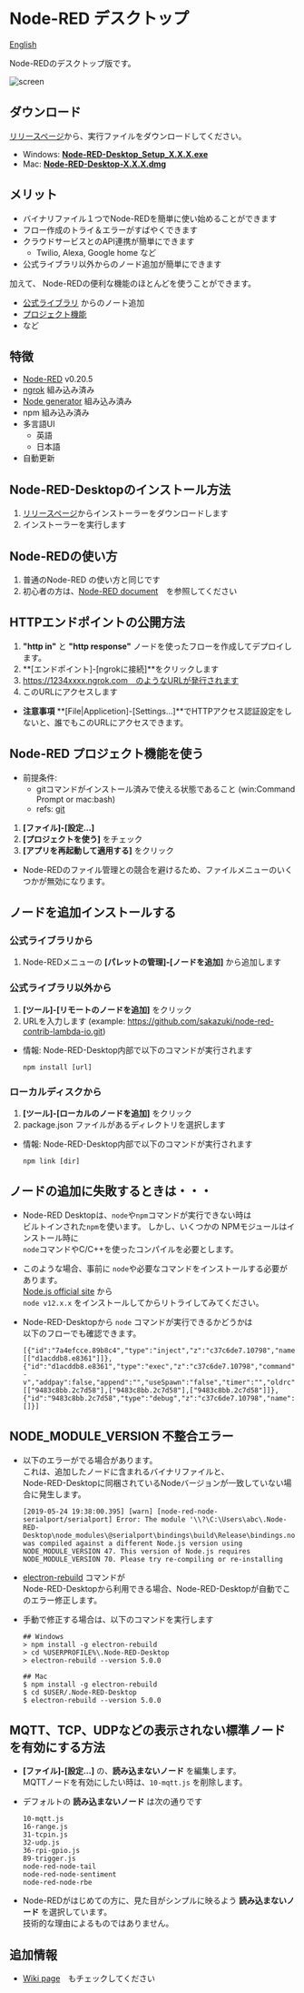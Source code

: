 # Node-RED デスクトップ

[English](../)

Node-REDのデスクトップ版です。

![screen](https://raw.githubusercontent.com/sakazuki/node-red-desktop/doc/screenshot.png)

## ダウンロード


[リリースページ](https://github.com/sakazuki/node-red-desktop/releases)から、実行ファイルをダウンロードしてください。

- Windows: [**Node-RED-Desktop_Setup_X.X.X.exe**](https://github.com/sakazuki/node-red-desktop/releases)
- Mac: [**Node-RED-Desktop-X.X.X.dmg**](https://github.com/sakazuki/node-red-desktop/releases)

## メリット

- バイナリファイル１つでNode-REDを簡単に使い始めることができます
- フロー作成のトライ＆エラーがすばやくできます
- クラウドサービスとのAPI連携が簡単にできます
  - Twilio, Alexa, Google home など
- 公式ライブラリ以外からのノード追加が簡単にできます

加えて、
Node-REDの便利な機能のほとんどを使うことができます。

  - [公式ライブラリ](https://flows.nodered.org/) からのノート追加
  - [プロジェクト機能](https://nodered.org/docs/user-guide/projects/)
  - など

## 特徴

- [Node-RED](https://nodered.org/) v0.20.5
- [ngrok](https://ngrok.com/) 組み込み済み
- [Node generator](https://www.npmjs.com/package/node-red-nodegen)  組み込み済み
- npm 組み込み済み
- 多言語UI
  - 英語
  - 日本語
- 自動更新

## Node-RED-Desktopのインストール方法

1. [リリースページ](https://github.com/sakazuki/node-red-desktop/releases)からインストーラーをダウンロードします
1. インストーラーを実行します

## Node-REDの使い方

1. 普通のNode-RED の使い方と同じです
1. 初心者の方は、[Node-RED document](https://nodered.org/docs/)　を参照してください

## HTTPエンドポイントの公開方法

1. **"http in"** と **"http response"** ノードを使ったフローを作成してデプロイします。
1. **[エンドポイント]-[ngrokに接続]**をクリックします
1. https://1234xxxx.ngrok.com　のようなURLが発行されます
1. このURLにアクセスします
- **注意事項** **[File|Applicetion]-[Settings...]**でHTTPアクセス認証設定をしないと、誰でもこのURLにアクセスできます。

## Node-RED プロジェクト機能を使う

- 前提条件:
  - gitコマンドがインストール済みで使える状態であること (win:Command Prompt or mac:bash)
  - refs: [git](https://git-scm.com/downloads)

1. **[ファイル]-[設定...]** 
1. **[プロジェクトを使う]** をチェック
1. **[アプリを再起動して適用する]** をクリック

- Node-REDのファイル管理との競合を避けるため、ファイルメニューのいくつかが無効になります。

## ノードを追加インストールする

### 公式ライブラリから
1. Node-REDメニューの **[パレットの管理]-[ノードを追加]** から追加します

### 公式ライブラリ以外から
1. **[ツール]-[リモートのノードを追加]** をクリック
1. URLを入力します (example: https://github.com/sakazuki/node-red-contrib-lambda-io.git)

- 情報: Node-RED-Desktop内部で以下のコマンドが実行されます

    ```
    npm install [url]
    ```

### ローカルディスクから
1. **[ツール]-[ローカルのノードを追加]** をクリック
1. package.json ファイルがあるディレクトリを選択します

- 情報: Node-RED-Desktop内部で以下のコマンドが実行されます

    ```
    npm link [dir]
    ```

## ノードの追加に失敗するときは・・・

- Node-RED Desktopは、`node`や`npm`コマンドが実行できない時は  
  ビルトインされた`npm`を使います。 
  しかし、いくつかの NPMモジュールはインストール時に  
  `node`コマンドやC/C++を使ったコンパイルを必要とします。

- このような場合、事前に `node`や必要なコマンドをインストールする必要があります。  
  [Node.js official site](https://nodejs.org/) から  
  `node v12.x.x` をインストールしてからリトライしてみてください。

- Node-RED-Desktopから `node` コマンドが実行できるかどうかは  
  以下のフローでも確認できます。

  ```
  [{"id":"7a4efcce.89b8c4","type":"inject","z":"c37c6de7.10798","name":"","topic":"","payload":"","payloadType":"date","repeat":"","crontab":"","once":false,"onceDelay":0.1,"x":140,"y":60,"wires":[["d1acddb8.e8361"]]},{"id":"d1acddb8.e8361","type":"exec","z":"c37c6de7.10798","command":"node -v","addpay":false,"append":"","useSpawn":"false","timer":"","oldrc":false,"name":"","x":320,"y":60,"wires":[["9483c8bb.2c7d58"],["9483c8bb.2c7d58"],["9483c8bb.2c7d58"]]},{"id":"9483c8bb.2c7d58","type":"debug","z":"c37c6de7.10798","name":"","active":true,"tosidebar":true,"console":false,"tostatus":false,"complete":"false","x":490,"y":60,"wires":[]}]
  ```

## **NODE_MODULE_VERSION** 不整合エラー

- 以下のエラーがでる場合があります。  
  これは、追加したノードに含まれるバイナリファイルと、  
  Node-RED-Desktopに同梱されているNodeバージョンが一致していない場合に発生します。

  ```
  [2019-05-24 19:38:00.395] [warn] [node-red-node-serialport/serialport] Error: The module '\\?\C:\Users\abc\.Node-RED-Desktop\node_modules\@serialport\bindings\build\Release\bindings.node'
  was compiled against a different Node.js version using
  NODE_MODULE_VERSION 47. This version of Node.js requires
  NODE_MODULE_VERSION 70. Please try re-compiling or re-installing
  ```
  
- [electron-rebuild](https://www.npmjs.com/package/electron-rebuild) コマンドが  
  Node-RED-Desktopから利用できる場合、Node-RED-Desktopが自動でこのエラー修正します。

- 手動で修正する場合は、以下のコマンドを実行します

  ```
  ## Windows
  > npm install -g electron-rebuild
  > cd %USERPROFILE%\.Node-RED-Desktop
  > electron-rebuild --version 5.0.0
  
  ## Mac
  $ npm install -g electron-rebuild
  $ cd $USER/.Node-RED-Desktop
  $ electron-rebuild --version 5.0.0
  ```

## MQTT、TCP、UDPなどの表示されない標準ノードを有効にする方法

- **[ファイル]-[設定...]** の、**読み込まないノード** を編集します。  
  MQTTノードを有効にしたい時は、`10-mqtt.js` を削除します。

- デフォルトの **読み込まないノード** は次の通りです
  ```
  10-mqtt.js
  16-range.js
  31-tcpin.js
  32-udp.js
  36-rpi-gpio.js
  89-trigger.js
  node-red-node-tail
  node-red-node-sentiment
  node-red-node-rbe
  ```

- Node-REDがはじめての方に、見た目がシンプルに映るよう **読み込まないノード** を選択しています。  
  技術的な理由によるものではありません。


## 追加情報

- [Wiki page](https://github.com/sakazuki/node-red-desktop/wiki)　もチェックしてください


